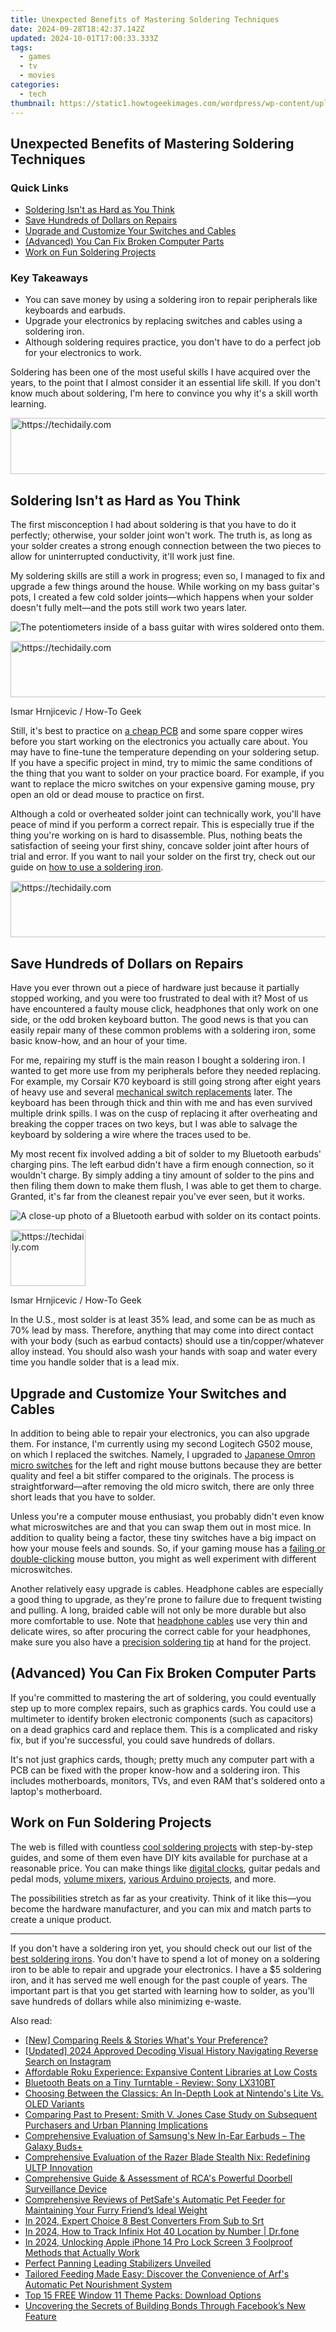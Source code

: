 ```yaml
---
title: Unexpected Benefits of Mastering Soldering Techniques
date: 2024-09-28T18:42:37.142Z
updated: 2024-10-01T17:00:33.333Z
tags:
  - games
  - tv
  - movies
categories:
  - tech
thumbnail: https://static1.howtogeekimages.com/wordpress/wp-content/uploads/2024/05/soldering-iron-3d-printer.jpeg
---
```


## Unexpected Benefits of Mastering Soldering Techniques

### Quick Links

* [Soldering Isn't as Hard as You Think](https://location-social.techidaily.com/in-2024-how-to-changefake-your-oneplus-12r-location-on-viber-drfone-by-drfone-virtual-android/)
* [Save Hundreds of Dollars on Repairs](https://howto.techidaily.com/what-to-do-if-your-vivo-y100t-auto-does-not-work-drfone-by-drfone-fix-android-problems-fix-android-problems/)
* [Upgrade and Customize Your Switches and Cables](https://win-howtos.techidaily.com/conquering-the-0x800705b4-error-effective-strategies-for-smooth-updates-on-your-windows-10-pc/)
* [(Advanced) You Can Fix Broken Computer Parts](https://www.howtogeek.com/i-learned-to-solder-and-its-far-more-useful-than-i-expected/#advanced-you-can-fix-broken-computer-parts)
* [Work on Fun Soldering Projects](https://facebook-video-share.techidaily.com/2024-approved-the-youtube-creator-summit-a-getaway-for-top-talent/)

### Key Takeaways

* You can save money by using a soldering iron to repair peripherals like keyboards and earbuds.
* Upgrade your electronics by replacing switches and cables using a soldering iron.
* Although soldering requires practice, you don't have to do a perfect job for your electronics to work.

 Soldering has been one of the most useful skills I have acquired over the years, to the point that I almost consider it an essential life skill. If you don't know much about soldering, I'm here to convince you why it's a skill worth learning.

<!-- affiliate ads begin -->
<a href="https://appsumo.8odi.net/c/5597632/2043617/7443" target="_top" id="2043617">
  <img src="//a.impactradius-go.com/display-ad/7443-2043617" border="0" alt="https://techidaily.com" width="728" height="90"/>
</a>
<img height="0" width="0" src="https://appsumo.8odi.net/i/5597632/2043617/7443" style="position:absolute;visibility:hidden;" border="0" />
<!-- affiliate ads end -->

##  Soldering Isn't as Hard as You Think

 The first misconception I had about soldering is that you have to do it perfectly; otherwise, your solder joint won't work. The truth is, as long as your solder creates a strong enough connection between the two pieces to allow for uninterrupted conductivity, it'll work just fine.

 My soldering skills are still a work in progress; even so, I managed to fix and upgrade a few things around the house. While working on my bass guitar's pots, I created a few cold solder joints—which happens when your solder doesn't fully melt—and the pots still work two years later.

![The potentiometers inside of a bass guitar with wires soldered onto them.](https://static1.howtogeekimages.com/wordpress/wp-content/uploads/2024/05/img20211124235935.jpg) 

<!-- affiliate ads begin -->
<a href="https://imp.i357552.net/c/5597632/1001453/11832" target="_top" id="1001453">
  <img src="//a.impactradius-go.com/display-ad/11832-1001453" border="0" alt="https://techidaily.com" width="728" height="90"/>
</a>
<img height="0" width="0" src="https://imp.i357552.net/i/5597632/1001453/11832" style="position:absolute;visibility:hidden;" border="0" />
<!-- affiliate ads end -->

Ismar Hrnjicevic / How-To Geek

 Still, it's best to practice on [a cheap PCB](https://www.amazon.com/ELEGOO-Prototype-Soldering-Compatible-Arduino/dp/B072Z7Y19F/?tag=hotoge-20&ascsubtag=UUhtgUeUpU2002888&asc%5Frefurl=https%3A%2F%2Fwww.howtogeek.com%2Fi-learned-to-solder-and-its-far-more-useful-than-i-expected%2F&asc%5Fcampaign=Evergreen) and some spare copper wires before you start working on the electronics you actually care about. You may have to fine-tune the temperature depending on your soldering setup. If you have a specific project in mind, try to mimic the same conditions of the thing that you want to solder on your practice board. For example, if you want to replace the micro switches on your expensive gaming mouse, pry open an old or dead mouse to practice on first.

 Although a cold or overheated solder joint can technically work, you'll have peace of mind if you perform a correct repair. This is especially true if the thing you're working on is hard to disassemble. Plus, nothing beats the satisfaction of seeing your first shiny, concave solder joint after hours of trial and error. If you want to nail your solder on the first try, check out our guide on [how to use a soldering iron](https://facebook-video-recording.techidaily.com/updated-in-2024-secrets-of-the-top-8-social-apps-for-popularity-on-facebook-platform/).

<!-- affiliate ads begin -->
<a href="https://appsumo.8odi.net/c/5597632/2094421/7443" target="_top" id="2094421">
  <img src="//a.impactradius-go.com/display-ad/7443-2094421" border="0" alt="https://techidaily.com" width="728" height="90"/>
</a>
<img height="0" width="0" src="https://appsumo.8odi.net/i/5597632/2094421/7443" style="position:absolute;visibility:hidden;" border="0" />
<!-- affiliate ads end -->

##  Save Hundreds of Dollars on Repairs

 Have you ever thrown out a piece of hardware just because it partially stopped working, and you were too frustrated to deal with it? Most of us have encountered a faulty mouse click, headphones that only work on one side, or the odd broken keyboard button. The good news is that you can easily repair many of these common problems with a soldering iron, some basic know-how, and an hour of your time.

 For me, repairing my stuff is the main reason I bought a soldering iron. I wanted to get more use from my peripherals before they needed replacing. For example, my Corsair K70 keyboard is still going strong after eight years of heavy use and several [mechanical switch replacements](https://some-approaches.techidaily.com/in-2024-unmatched-tech-elevation-through-srs-enhancement/) later. The keyboard has been through thick and thin with me and has even survived multiple drink spills. I was on the cusp of replacing it after overheating and breaking the copper traces on two keys, but I was able to salvage the keyboard by soldering a wire where the traces used to be.

 My most recent fix involved adding a bit of solder to my Bluetooth earbuds' charging pins. The left earbud didn't have a firm enough connection, so it wouldn't charge. By simply adding a tiny amount of solder to the pins and then filing them down to make them flush, I was able to get them to charge. Granted, it's far from the cleanest repair you've ever seen, but it works.

![A close-up photo of a Bluetooth earbud with solder on its contact points.](https://static1.howtogeekimages.com/wordpress/wp-content/uploads/2024/05/img20240510030615.jpg) 

<!-- affiliate ads begin -->
<a href="https://25home.pxf.io/c/5597632/2148635/16836" target="_top" id="2148635">
  <img src="//a.impactradius-go.com/display-ad/16836-2148635" border="0" alt="https://techidaily.com" width="120" height="90"/>
</a>
<img height="0" width="0" src="https://25home.pxf.io/i/5597632/2148635/16836" style="position:absolute;visibility:hidden;" border="0" />
<!-- affiliate ads end -->

Ismar Hrnjicevic / How-To Geek

 In the U.S., most solder is at least 35% lead, and some can be as much as 70% lead by mass. Therefore, anything that may come into direct contact with your body (such as earbud contacts) should use a tin/copper/whatever alloy instead. You should also wash your hands with soap and water every time you handle solder that is a lead mix.

##  Upgrade and Customize Your Switches and Cables

 In addition to being able to repair your electronics, you can also upgrade them. For instance, I'm currently using my second Logitech G502 mouse, on which I replaced the switches. Namely, I upgraded to [Japanese Omron micro switches](https://www.amazon.com/D2F-01F-Switch-Microswitch-Subminiature-Logitech/dp/B0062WNDLI?tag=hotoge-20&ascsubtag=UUhtgUeUpU2002888&asc%5Frefurl=https%3A%2F%2Fwww.howtogeek.com%2Fi-learned-to-solder-and-its-far-more-useful-than-i-expected%2F&asc%5Fcampaign=Evergreen) for the left and right mouse buttons because they are better quality and feel a bit stiffer compared to the originals. The process is straightforward—after removing the old micro switch, there are only three short leads that you have to solder.

 Unless you're a computer mouse enthusiast, you probably didn't even know what microswitches are and that you can swap them out in most mice. In addition to quality being a factor, these tiny switches have a big impact on how your mouse feels and sounds. So, if your gaming mouse has a [failing or double-clicking](https://hardware-updates.techidaily.com/free-installation-realtek-8188cu-wireless-network-adapter-drivers-on-windows-10-7/) mouse button, you might as well experiment with different microswitches.

 Another relatively easy upgrade is cables. Headphone cables are especially a good thing to upgrade, as they're prone to failure due to frequent twisting and pulling. A long, braided cable will not only be more durable but also more comfortable to use. Note that [headphone cables](https://iphone-unlock.techidaily.com/unlocking-iphone-se-2020-lock-screen-3-foolproof-methods-that-actually-work-drfone-by-drfone-ios/) use very thin and delicate wires, so after procuring the correct cable for your headphones, make sure you also have a [precision soldering tip](https://www.amazon.com/Soldering-900M-T-I-Lead-Free-Precision-Electronic/dp/B07FQM5KJR?tag=hotoge-20&ascsubtag=UUhtgUeUpU2002888&asc%5Frefurl=https%3A%2F%2Fwww.howtogeek.com%2Fi-learned-to-solder-and-its-far-more-useful-than-i-expected%2F&asc%5Fcampaign=Evergreen) at hand for the project.

##  (Advanced) You Can Fix Broken Computer Parts

 If you're committed to mastering the art of soldering, you could eventually step up to more complex repairs, such as graphics cards. You could use a multimeter to identify broken electronic components (such as capacitors) on a dead graphics card and replace them. This is a complicated and risky fix, but if you're successful, you could save hundreds of dollars.

 It's not just graphics cards, though; pretty much any computer part with a PCB can be fixed with the proper know-how and a soldering iron. This includes motherboards, monitors, TVs, and even RAM that's soldered onto a laptop's motherboard.

##  Work on Fun Soldering Projects

 The web is filled with countless [cool soldering projects](https://article-tips.techidaily.com/2024-approved-high-fidelity-viewing-at-home-with-eizos-4k-display/) with step-by-step guides, and some of them even have DIY kits available for purchase at a reasonable price. You can make things like [digital clocks](https://www.amazon.com/WHDTS-TJ-56-428-Soldering-Practice-Electronics/dp/B09MN6JCMC/?tag=hotoge-20&ascsubtag=UUhtgUeUpU2002888&asc%5Frefurl=https%3A%2F%2Fwww.howtogeek.com%2Fi-learned-to-solder-and-its-far-more-useful-than-i-expected%2F&asc%5Fcampaign=Evergreen), guitar pedals and pedal mods, [volume mixers](https://www.instructables.com/DEEJ-a-Physical-Volume-Mixer/), [various Arduino projects](https://youtube-sure.techidaily.com/ed-2024-approved-master-the-art-of-video-sending-from-youtube-to-dailymotion/), and more.

 The possibilities stretch as far as your creativity. Think of it like this—you become the hardware manufacturer, and you can mix and match parts to create a unique product.

---

 If you don't have a soldering iron yet, you should check out our list of the [best soldering irons](https://screen-activity-recording.techidaily.com/updated-in-2024-unending-screen-documentation-sites/). You don't have to spend a lot of money on a soldering iron to be able to repair and upgrade your electronics. I have a $5 soldering iron, and it has served me well enough for the past couple of years. The important part is that you get started with learning how to solder, as you'll save hundreds of dollars while also minimizing e-waste.

<ins class="adsbygoogle"
     style="display:block"
     data-ad-format="autorelaxed"
     data-ad-client="ca-pub-7571918770474297"
     data-ad-slot="1223367746"></ins>

<ins class="adsbygoogle"
     style="display:block"
     data-ad-client="ca-pub-7571918770474297"
     data-ad-slot="8358498916"
     data-ad-format="auto"
     data-full-width-responsive="true"></ins>

<span class="atpl-alsoreadstyle">Also read:</span>
<div><ul>
<li><a href="https://instagram-video-files.techidaily.com/new-comparing-reels-and-stories-whats-your-preference/"><u>[New] Comparing Reels & Stories What's Your Preference?</u></a></li>
<li><a href="https://instagram-clips.techidaily.com/updated-2024-approved-decoding-visual-history-navigating-reverse-search-on-instagram/"><u>[Updated] 2024 Approved Decoding Visual History Navigating Reverse Search on Instagram</u></a></li>
<li><a href="https://buynow-tips.techidaily.com/affordable-roku-experience-expansive-content-libraries-at-low-costs/"><u>Affordable Roku Experience: Expansive Content Libraries at Low Costs</u></a></li>
<li><a href="https://buynow-tips.techidaily.com/bluetooth-beats-on-a-tiny-turntable-review-sony-lx310bt/"><u>Bluetooth Beats on a Tiny Turntable - Review: Sony LX310BT</u></a></li>
<li><a href="https://buynow-tips.techidaily.com/choosing-between-the-classics-an-in-depth-look-at-nintendos-lite-vs-oled-variants/"><u>Choosing Between the Classics: An In-Depth Look at Nintendo's Lite Vs. OLED Variants</u></a></li>
<li><a href="https://buynow-tips.techidaily.com/comparing-past-to-present-smith-v-jones-case-study-on-subsequent-purchasers-and-urban-planning-implications/"><u>Comparing Past to Present: Smith V. Jones Case Study on Subsequent Purchasers and Urban Planning Implications</u></a></li>
<li><a href="https://buynow-tips.techidaily.com/comprehensive-evaluation-of-samsungs-new-in-ear-earbuds-the-galaxy-budsplus/"><u>Comprehensive Evaluation of Samsung's New In-Ear Earbuds – The Galaxy Buds+</u></a></li>
<li><a href="https://buynow-tips.techidaily.com/comprehensive-evaluation-of-the-razer-blade-stealth-nix-redefining-ultp-innovation/"><u>Comprehensive Evaluation of the Razer Blade Stealth Nix: Redefining ULTP Innovation</u></a></li>
<li><a href="https://buynow-tips.techidaily.com/comprehensive-guide-and-assessment-of-rcas-powerful-doorbell-surveillance-device/"><u>Comprehensive Guide & Assessment of RCA's Powerful Doorbell Surveillance Device</u></a></li>
<li><a href="https://buynow-tips.techidaily.com/comprehensive-reviews-of-petsafes-automatic-pet-feeder-for-maintaining-your-furry-friends-ideal-weight/"><u>Comprehensive Reviews of PetSafe's Automatic Pet Feeder for Maintaining Your Furry Friend’s Ideal Weight</u></a></li>
<li><a href="https://some-techniques.techidaily.com/in-2024-expert-choice-8-best-converters-from-sub-to-srt/"><u>In 2024, Expert Choice 8 Best Converters From Sub to Srt</u></a></li>
<li><a href="https://android-location-track.techidaily.com/in-2024-how-to-track-infinix-hot-40-location-by-number-drfone-by-drfone-virtual-android/"><u>In 2024, How to Track Infinix Hot 40 Location by Number | Dr.fone</u></a></li>
<li><a href="https://ios-unlock.techidaily.com/in-2024-unlocking-apple-iphone-14-pro-lock-screen-3-foolproof-methods-that-actually-work-by-drfone-ios/"><u>In 2024, Unlocking Apple iPhone 14 Pro Lock Screen 3 Foolproof Methods that Actually Work</u></a></li>
<li><a href="https://youtube-clips.techidaily.com/perfect-panning-leading-stabilizers-unveiled/"><u>Perfect Panning Leading Stabilizers Unveiled</u></a></li>
<li><a href="https://buynow-reviews.techidaily.com/tailored-feeding-made-easy-discover-the-convenience-of-arfs-automatic-pet-nourishment-system/"><u>Tailored Feeding Made Easy: Discover the Convenience of Arf's Automatic Pet Nourishment System</u></a></li>
<li><a href="https://techtrends.techidaily.com/top-15-free-window-11-theme-packs-download-options/"><u>Top 15 FREE Window 11 Theme Packs: Download Options</u></a></li>
<li><a href="https://facebook.techidaily.com/uncovering-the-secrets-of-building-bonds-through-facebooks-new-feature/"><u>Uncovering the Secrets of Building Bonds Through Facebook’s New Feature</u></a></li>
</ul></div>

